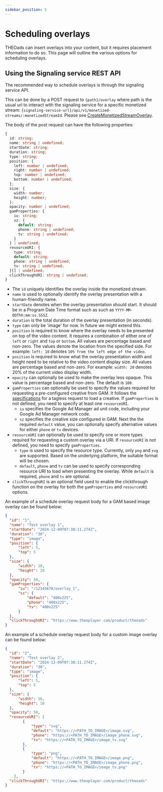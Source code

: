 ```yaml
---
sidebar_position: 5
---
```


# Scheduling overlays

THEOads can insert overlays into your content, but it requires placement information to do so. This page will outline the various options for scheduling overlays.

## Using the Signaling service REST API

The recommended way to schedule overlays is through the signaling service API.

This can be done by a POST request to `{path}/overlay` where path is the usual url to interact with the signaling service for a specific monetized stream: `{signaling-service-url}/api/v1/monetized-streams/:monetizedStreamId`. Please see [CreateMonetizedStreamOverlay](/theoads/api/signaling/create-monetized-stream-overlay/).

The body of the post request can have the following properties:

```ts
{
  id: string;
  name: string | undefined;
  startDate: string;
  duration: string;
  type: string;
  position: {
    left: number | undefined;
    right: number | undefined;
    top: number | undefined;
    bottom: number | undefined;
  };
  size: {
    width: number;
    height: number; 
  };
  opacity: number | undefined;
  gamProperties: {
    iu: string;
    sz: {
      default: string;
      phone: string | undefined;
      tv: string | undefined;
    }
  } | undefined;
  resourceURI: {
    type: string;
    default: string;
    phone: string | undefined;
    tv: string | undefined;
  }[] | undefined;
  clickThroughURI: string | undefined;
}
```

- The `id` uniquely identifies the overlay inside the monetized stream.
- `name` is used to optionally identify the overlay presentation with a human-friendly name.
- `startDate` denotes when the overlay presentation should start. It should be in a Program Date Time format such as such as `YYYY-MM-DDThh:mm:ss.SSSZ`.
- `duration` is the total duration of the overlay presentation (in seconds).
- `type` can only be 'image' for now. In future we might extend this.
- `position` is required to know where the overlay needs to be presented on top of the video content. It requires a combination of either one of `left` or `right` and `top` or `bottom`. All values are percentage based and non-zero. The values denote the location from the specified side. For example: `left: 10` denotes `10% from the left edge of the video`.
- `position` is required to know what the overlay presentation width and height need to be relative to the video content display size. All values are percentage based and non-zero. For example: `width: 20` denotes 20% of the current video display width.
- `opacity` can optionally be used to make the overlay less opaque. This value is percentage based and non-zero. The default is `100`.
- `gamProperties` can optionally be used to specify the values required for requesting a pre-configured creative from GAM. It follows the [specifications](https://support.google.com/admanager/answer/2623168#zippy=%2Crequired-parameters) for a tagless request to load a creative. If `gamProperties` is not defined, you need to specify at least one `resourceURI`.
  - `iu` specifies the Google Ad Manager ad unit code, including your Google Ad Manager network code.
  - `sz` specifies the creative size configured in GAM. Next the the required `default` value, you can optionally specify alternative values for either `phone` or `tv` devices.
- `resourceURI` can optionally be used to specify one or more types required for requesting a custom overlay via a URI. If `resourceURI` is not defined, you need to specify `gamProperties`.
  - `type` is used to specify the resource type. Currently, only `png` and `svg` are supported. Based on the underlying platform, the suitable format will be chosen.
  - `default`, `phone` and `tv` can be used to specify corresponding resource URI to load when presenting the overlay. While `default` is required, `phone` and `tv` are optional.
- `clickThroughURI` is an optional field used to enable the clickthrough function on the overlay for both the `gamProperties` and `resourceURI` options.

An example of a schedule overlay request body for a GAM based image overlay can be found below:

```json
{
  "id": "1",
  "name": "Test overlay 1",
  "startDate": "2024-12-09T07:30:11.274Z",
  "duration": "30",
  "type": "image",
  "position": {
      "left": 5,
      "top": 5
  },
  "size": {
      "width": 10,
      "height": 10
  },
  "opacity": 50,
  "gamProperties": {
      "iu": "/12345678/overlay_1",
      "sz": {
          "default": "400x225",
          "phone": "400x225",
          "tv": "400x225"
      }
  },
  "clickThroughURI": "https://www.theoplayer.com/product/theoads"
}
```

An example of a schedule overlay request body for a custom image overlay can be found below:

```json
{
  "id": "2",
  "name": "Test overlay 2",
  "startDate": "2024-12-09T07:30:11.274Z",
  "duration": "30",
  "type": "image",
  "position": {
      "left": 5,
      "top": 5
  },
  "size": {
      "width": 10,
      "height": 10
  },
  "opacity": 50,
  "resourceURI": [
        {
            "type": "svg",
            "default": "https://<PATH_TO_IMAGE>/image.svg",
            "phone": "https://<PATH_TO_IMAGE>/image_phone.svg",
            "tv": "https://<PATH_TO_IMAGE>/image_tv.svg"
        },
        {
            "type": "png",
            "default": "https://<PATH_TO_IMAGE>/image.png",
            "phone": "https://<PATH_TO_IMAGE>/image_phone.png",
            "tv": "https://<PATH_TO_IMAGE>/image_tv.png"
        }
    ],
  "clickThroughURI": "https://www.theoplayer.com/product/theoads"
}
```
